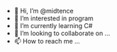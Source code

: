 - 👋 Hi, I’m @midtence
- 👀 I’m interested in program
- 🌱 I’m currently learning C#
- 💞️ I’m looking to collaborate on ...
- 📫 How to reach me ...

<!---
midtence/midtence is a ✨ special ✨ repository because its `README.md` (this file) appears on your GitHub profile.
You can click the Preview link to take a look at your changes.
--->
